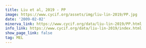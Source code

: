 ```yaml
---
title: Liu et al, 2019 - PP
image: https://www.cycif.org/assets/img/liu-lin-2019/PP.jpg
date: '2009-02-02'
minerva_link: https://www.cycif.org/data/liu-lin-2019/PP.html
info_link: https://www.cycif.org/data/liu-lin-2019/index.html
show_page_link: false
tag: MEL
---
```

